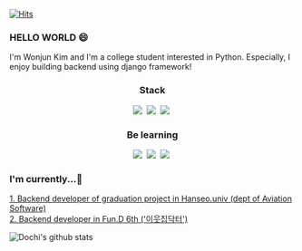    [![Hits](https://hits.seeyoufarm.com/api/count/incr/badge.svg?url=https%3A%2F%2Fgithub.com%2Fdeveloper-Wonjun%2Fhit-counter&count_bg=%2379C83D&title_bg=%23555555&icon=&icon_color=%23E7E7E7&title=hits&edge_flat=false)](https://hits.seeyoufarm.com)
  
### HELLO WORLD 😄

I'm Wonjun Kim and I'm a college student interested in Python. Especially, I enjoy building backend using django framework!

<h3 align="center">Stack</h3>
<p align="center">
<img src="https://img.shields.io/badge/Python-3776AB?style={style}&logo=Python&logoColor=white"/></a>&nbsp
<img src="https://img.shields.io/badge/Django-092E20?style={style}&logo=Django&logoColor=white"/></a>&nbsp 
<img src="https://img.shields.io/badge/Oracle-F80000?style={style}&logo=Oracle&logoColor=white"/></a>&nbsp 
</p>

<h3 align="center">Be learning</h3>
<p align="center">
<img src="https://img.shields.io/badge/JavaScript-F7DF1E?style={style}&logo=JavaScript&logoColor=white"/></a>&nbsp
<img src="https://img.shields.io/badge/Node.js-339933?style={style}&logo=Node.js&logoColor=white"/></a>&nbsp
<img src="https://img.shields.io/badge/Express-000000?style={style}&logo=Express&logoColor=white"/></a>&nbsp
</p>

### I'm currently...🤔

  <a href="https://github.com/developer-Wonjun/GraduationProject-Hanseo.Univ">1. Backend developer of graduation project in Hanseo.univ (dept of Aviation Software)</a><br>
  <a href="https://github.com/Team-MySide">2. Backend developer in Fun.D 6th ('이웃집닥터')</a><br>

![Dochi's github stats](https://github-readme-stats.vercel.app/api?username=developer-Wonjun&show_icons=true)
<!--
**developer-Wonjun/developer-Wonjun** is a ✨ _special_ ✨ repository because its `README.md` (this file) appears on your GitHub profile.

Here are some ideas to get you started:

- 🔭 I’m currently working on ...
- 🌱 I’m currently learning ...
- 👯 I’m looking to collaborate on ...
- 🤔 I’m looking for help with ...
- 💬 Ask me about ...
- 📫 How to reach me: ...
- 😄 Pronouns: ...
- ⚡ Fun fact: ...
-->
